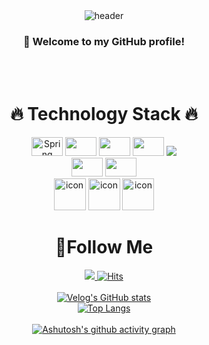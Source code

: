 <div align="center">
   <img src="https://capsule-render.vercel.app/api?type=Wave&text=Sungwon&height=200&fontSize=100&color=auto&fontColor=ffffff&textColor=000000" alt="header">
  
  
  
  ### :wave: Welcome to my GitHub profile!

  <br/>
  <br/>

  # :fire: Technology Stack :fire:
  <img src="https://img.shields.io/badge/Spring-6DB33F?logo=Spring" alt="Spring logo" width="50" height="30">
  
  <img src="https://img.shields.io/badge/SpringBoot-6DB33F?logo=SpringBoot" width="50" height="30">
  <img src="https://img.shields.io/badge/C-A8B9CC?logo=C" width="50" height="30">
  <img src="https://img.shields.io/badge/JavaScript-F7DF1E?logo=JavaScript" width="50" height="30">
  <img src="https://img.shields.io/badge/JAVA-007396?style=for-the-badge&logo=Java&logoColor=white">
  <br/>
  <img src="https://img.shields.io/badge/HTML5-E34F26?logo=HTML5" width="50" height="30">
  <img src="https://img.shields.io/badge/CSS-1572B6?logo=CSS" width="50" height="30">
    <br/>
   <img src="https://techstack-generator.vercel.app/mysql-icon.svg" alt="icon" width="51" height="51" />
  <img src="https://techstack-generator.vercel.app/github-icon.svg" alt="icon" width="51" height="51" />
  <img src="https://techstack-generator.vercel.app/aws-icon.svg" alt="icon" width="51" height="51" />

  <br/>

  # :european_castle:Follow Me
   <a href="https://velog.io/@kcsc2217"><img src="https://img.shields.io/badge/velog-11B48A?style=flat-square&logo=Vimeo&logoColor=white&link=https://velog.io/@kcsc2217"/>
   [![Hits](https://hits.seeyoufarm.com/api/count/incr/badge.svg?url=https%3A%2F%2Fgithub.com%2Fgjbae1212%2Fkcsc2217&count_bg=%2379C83D&title_bg=%23555555&icon=&icon_color=%23E7E7E7&title=hits&edge_flat=false)](https://hits.seeyoufarm.com)       
   <br/>
   [![Velog's GitHub stats](https://velog-readme-stats.vercel.app/api?name=kcsc2217)](https://velog.io/@kcsc2217)
   <br/>
   [![Top Langs](https://github-readme-stats.vercel.app/api/top-langs/?username=kcsc2217&layout=compact)](https://github.com/anuraghazra/github-readme-stats)
   <br/>
   <br/>
    [![Ashutosh's github activity graph](https://github-readme-activity-graph.vercel.app/graph?username=kcsc2217)](https://github.com/ashutosh00710/github-readme-activity-graph)
</div>


